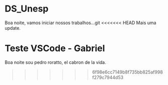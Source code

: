 # DS_Unesp

Boa noite, vamos iniciar nossos trabalhos...git 
<<<<<<< HEAD
Mais uma update.

Teste VSCode - Gabriel
=======

Boa noite sou pedro roratto, el cabron de la vida.
>>>>>>> 6f98e6cc7149b8f735bb825af998f279c7944d53

